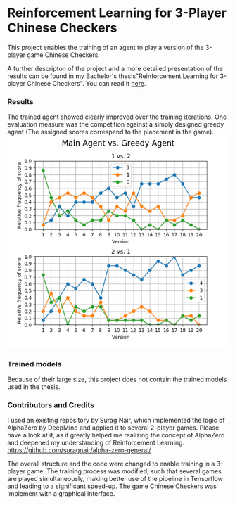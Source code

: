 # Reinforcement Learning for 3-Player Chinese Checkers

This project enables the training of an agent to play a version of the 3-player game Chinese Checkers.

A further descripton of the project and a more detailed presentation of the results can be found in my Bachelor's thesis"Reinforcement Learning for 3-player Chinese Checkers". You can read it [here](https://github.com/davidschulte/alpha-thesis/blob/master/Thesis.pdf).

### Results
The trained agent showed clearly improved over the training iterations. One evaluation measure was the competition against a simply designed greedy agent (The assigned scores correspend to the placement in the game). 
![Alt text](mcts_vs_greedy.png?raw=true "Evaluation against Greedy Agent")

### Trained models
Because of their large size, this project does not contain the trained models used in the thesis.

### Contributors and Credits
I used an existing repository by Surag Nair, which implemented the logic of AlphaZero by DeepMind and applied it to several 2-player games.
Please have a look at it, as it greatly helped me realizing the concept of AlphaZero and deepened my understanding of Reinforcement Learning.
https://github.com/suragnair/alpha-zero-general/

The overall structure and the code were changed to enable training in a 3-player game.
The training process was modified, such that several games are played simultaneously, making better use of the pipeline in Tensorflow and leading to a significant speed-up.
The game Chinese Checkers was implement with a graphical interface.

